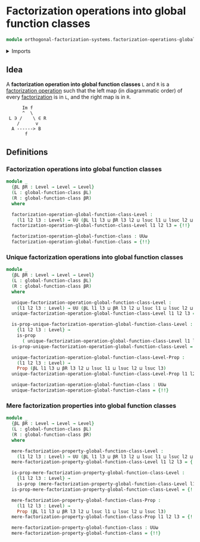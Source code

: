 # Factorization operations into global function classes

```agda
module orthogonal-factorization-systems.factorization-operations-global-function-classes where
```

<details><summary>Imports</summary>

```agda
open import foundation.propositions
open import foundation.universe-levels

open import orthogonal-factorization-systems.factorization-operations-function-classes
open import orthogonal-factorization-systems.factorizations-of-maps-global-function-classes
open import orthogonal-factorization-systems.global-function-classes
```

</details>

## Idea

A **factorization operation into global function classes** `L` and `R` is a
[factorization operation](orthogonal-factorization-systems.factorization-operations.md)
such that the left map (in diagrammatic order) of every
[factorization](orthogonal-factorization-systems.factorizations-of-maps.md) is
in `L`, and the right map is in `R`.

```text
      Im f
      ^  \
 L ∋ /    \ ∈ R
    /      v
  A ------> B
       f
```

## Definitions

### Factorization operations into global function classes

```agda
module _
  {βL βR : Level → Level → Level}
  (L : global-function-class βL)
  (R : global-function-class βR)
  where

  factorization-operation-global-function-class-Level :
    (l1 l2 l3 : Level) → UU (βL l1 l3 ⊔ βR l3 l2 ⊔ lsuc l1 ⊔ lsuc l2 ⊔ lsuc l3)
  factorization-operation-global-function-class-Level l1 l2 l3 = {!!}

  factorization-operation-global-function-class : UUω
  factorization-operation-global-function-class = {!!}
```

### Unique factorization operations into global function classes

```agda
module _
  {βL βR : Level → Level → Level}
  (L : global-function-class βL)
  (R : global-function-class βR)
  where

  unique-factorization-operation-global-function-class-Level :
    (l1 l2 l3 : Level) → UU (βL l1 l3 ⊔ βR l3 l2 ⊔ lsuc l1 ⊔ lsuc l2 ⊔ lsuc l3)
  unique-factorization-operation-global-function-class-Level l1 l2 l3 = {!!}

  is-prop-unique-factorization-operation-global-function-class-Level :
    {l1 l2 l3 : Level} →
    is-prop
      ( unique-factorization-operation-global-function-class-Level l1 l2 l3)
  is-prop-unique-factorization-operation-global-function-class-Level = {!!}

  unique-factorization-operation-global-function-class-Level-Prop :
    (l1 l2 l3 : Level) →
    Prop (βL l1 l3 ⊔ βR l3 l2 ⊔ lsuc l1 ⊔ lsuc l2 ⊔ lsuc l3)
  unique-factorization-operation-global-function-class-Level-Prop l1 l2 l3 = {!!}

  unique-factorization-operation-global-function-class : UUω
  unique-factorization-operation-global-function-class = {!!}
```

### Mere factorization properties into global function classes

```agda
module _
  {βL βR : Level → Level → Level}
  (L : global-function-class βL)
  (R : global-function-class βR)
  where

  mere-factorization-property-global-function-class-Level :
    (l1 l2 l3 : Level) → UU (βL l1 l3 ⊔ βR l3 l2 ⊔ lsuc l1 ⊔ lsuc l2 ⊔ lsuc l3)
  mere-factorization-property-global-function-class-Level l1 l2 l3 = {!!}

  is-prop-mere-factorization-property-global-function-class-Level :
    {l1 l2 l3 : Level} →
    is-prop (mere-factorization-property-global-function-class-Level l1 l2 l3)
  is-prop-mere-factorization-property-global-function-class-Level = {!!}

  mere-factorization-property-global-function-class-Prop :
    (l1 l2 l3 : Level) →
    Prop (βL l1 l3 ⊔ βR l3 l2 ⊔ lsuc l1 ⊔ lsuc l2 ⊔ lsuc l3)
  mere-factorization-property-global-function-class-Prop l1 l2 l3 = {!!}

  mere-factorization-property-global-function-class : UUω
  mere-factorization-property-global-function-class = {!!}
```

